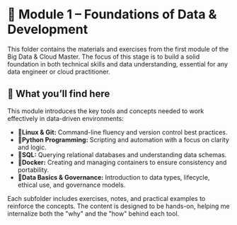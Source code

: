 # 🧠 Module 1 – Foundations of Data & Development

This folder contains the materials and exercises from the first module of the Big Data & Cloud Master. The focus of this stage is to build a solid foundation in both technical skills and data understanding, essential for any data engineer or cloud practitioner.

## 📌 What you’ll find here

This module introduces the key tools and concepts needed to work effectively in data-driven environments:

- 🐧**Linux & Git:** Command-line fluency and version control best practices.
- 🐍**Python Programming:** Scripting and automation with a focus on clarity and logic.
- 🧠**SQL:** Querying relational databases and understanding data schemas.
- 🐳**Docker:** Creating and managing containers to ensure consistency and portability.
- 🎯**Data Basics & Governance:** Introduction to data types, lifecycle, ethical use, and governance models.

Each subfolder includes exercises, notes, and practical examples to reinforce the concepts. The content is designed to be hands-on, helping me internalize both the "why" and the "how" behind each tool.